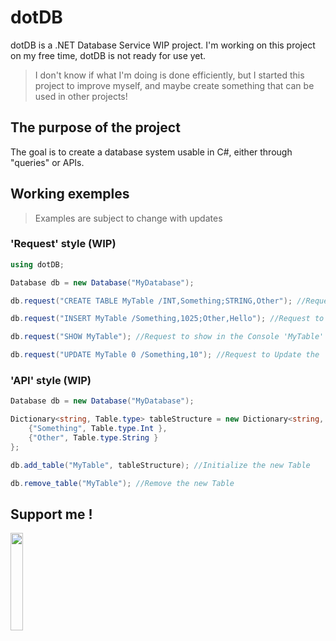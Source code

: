 # dotDB
dotDB is a .NET Database Service WIP project.
I'm working on this project on my free time, dotDB is not ready for use yet. 
> I don't know if what I'm doing is done efficiently, but I started this project to improve myself, and maybe create something that can be used in other projects!

## The purpose of the project
The goal is to create a database system usable in C#, either through "queries" or APIs.

## Working exemples

>Examples are subject to change with updates 

### 'Request' style (WIP)
```C#
using dotDB;

Database db = new Database("MyDatabase");

db.request("CREATE TABLE MyTable /INT,Something;STRING,Other"); //Request to create a new table 'MyTable'

db.request("INSERT MyTable /Something,1025;Other,Hello"); //Request to Insert data into 'MyTable' table

db.request("SHOW MyTable"); //Request to show in the Console 'MyTable' table

db.request("UPDATE MyTable 0 /Something,10"); //Request to Update the 'Something' value in 'MyTable' table
```
### 'API' style (WIP)
```C#
Database db = new Database("MyDatabase");

Dictionary<string, Table.type> tableStructure = new Dictionary<string, Table.type>() { //Create tableStructure
    {"Something", Table.type.Int },
    {"Other", Table.type.String }
};

db.add_table("MyTable", tableStructure); //Initialize the new Table

db.remove_table("MyTable"); //Remove the new Table
```

## Support me !
<a href="https://www.buymeacoffee.com/Doomiprane" target="_blank"><img src="https://cdn.buymeacoffee.com/buttons/v2/default-blue.png" width="20%" height="20%"></a>
